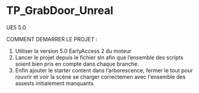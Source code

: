# TP_GrabDoor_Unreal
UE5 5.0

COMMENT DEMARRER LE PROJET : 

1. Utiliser la version 5.0 EarlyAccess 2 du moteur 
2. Lancer le projet depuis le fichier sln afin que l’ensemble des scripts soient bien pris en compte dans chaque branche.
3. Enfin ajouter le starter content dans l’arborescence, fermer le tout pour rouvrir et voir la scène se charger correctemen avec l'ensemble des assests initialement manquants
